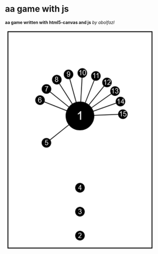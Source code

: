 # aa game with js
**aa game written with html5-canvas and js** _by abolfazl_

![screenshot](Screenshot.jpg)